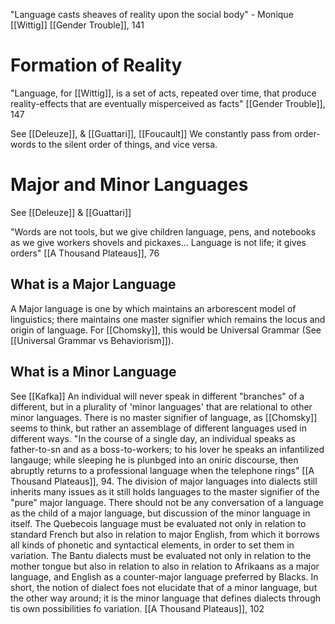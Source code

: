 "Language casts sheaves of reality upon the social body" - Monique [[Wittig]]
	[[Gender Trouble]], 141

# Formation of Reality
"Language, for [[Wittig]], is a set of acts, repeated over time, that produce reality-effects that are eventually misperceived as facts" [[Gender Trouble]], 147

See [[Deleuze]], & [[Guattari]], [[Foucault]]
We constantly pass from order-words to the silent order of things, and vice versa.



# Major and Minor Languages
See [[Deleuze]] & [[Guattari]]

"Words are not tools, but we give children language, pens, and notebooks as we give workers shovels and pickaxes... Language is not life; it gives orders" [[A Thousand Plateaus]], 76

## What is a Major Language
A Major language is one by which maintains an arborescent model of linguistics; there maintains one master signifier which remains the locus and origin of language. For [[Chomsky]], this would be Universal Grammar (See [[Universal Grammar vs Behaviorism]]). 


## What is a Minor Language
See [[Kafka]]
An individual will never speak in different "branches" of a different, but in a plurality of 'minor languages' that are relational to other minor languages. There is no master signifier of language, as [[Chomsky]] seems to think, but rather an assemblage of different languages used in different ways.
	"In the course of a single day, an individual speaks as father-to-sn and as a boss-to-workers; to his lover he speaks an infantilized langauge; while sleeping he is plunbged into an oniric discourse, then abruptly  returns to a professional language when the telephone rings" [[A Thousand Plateaus]], 94.
The division of major languages into dialects still inherits many issues as it still holds languages to the master signifier of the "pure" major language. There should not be any conversation of a language as the child of a major language, but discussion of the minor language in itself. 
	The Quebecois language must be evaluated not only in relation to standard French but also in relation to major English, from which it borrows all kinds of phonetic and syntactical elements, in order to set them in variation. The Bantu dialects must be evaluated  not only in relation to the mother tongue but also in relation to also in relation to Afrikaans as a major language, and English as a counter-major language preferred by Blacks. In short, the notion of dialect foes not elucidate that of a minor language, but the other way around; it is the minor language that defines dialects through tis own possibilities fo variation. [[A Thousand Plateaus]], 102